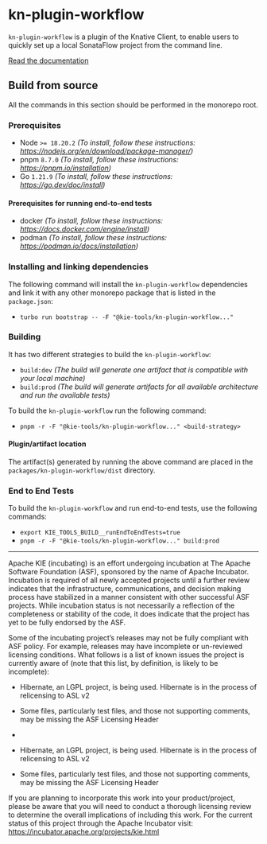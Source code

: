 <!--
   Licensed to the Apache Software Foundation (ASF) under one
   or more contributor license agreements.  See the NOTICE file
   distributed with this work for additional information
   regarding copyright ownership.  The ASF licenses this file
   to you under the Apache License, Version 2.0 (the
   "License"); you may not use this file except in compliance
   with the License.  You may obtain a copy of the License at
     http://www.apache.org/licenses/LICENSE-2.0
   Unless required by applicable law or agreed to in writing,
   software distributed under the License is distributed on an
   "AS IS" BASIS, WITHOUT WARRANTIES OR CONDITIONS OF ANY
   KIND, either express or implied.  See the License for the
   specific language governing permissions and limitations
   under the License.
-->

# kn-plugin-workflow

`kn-plugin-workflow` is a plugin of the Knative Client, to enable users to quickly set up a local SonataFlow project from the command line.

[Read the documentation](https://sonataflow.org/serverlessworkflow/main/testing-and-troubleshooting/kn-plugin-workflow-overview.html)

## Build from source

All the commands in this section should be performed in the monorepo root.

### Prerequisites

- Node `>= 18.20.2` _(To install, follow these instructions: https://nodejs.org/en/download/package-manager/)_
- pnpm `8.7.0` _(To install, follow these instructions: https://pnpm.io/installation)_
- Go `1.21.9` _(To install, follow these instructions: https://go.dev/doc/install)_

#### Prerequisites for running end-to-end tests

- docker _(To install, follow these instructions: https://docs.docker.com/engine/install)_
- podman _(To install, follow these instructions: https://podman.io/docs/installation)_

### Installing and linking dependencies

The following command will install the `kn-plugin-workflow` dependencies and link it with any other monorepo
package that is listed in the `package.json`:

- `turbo run bootstrap -- -F "@kie-tools/kn-plugin-workflow..."`

### Building

It has two different strategies to build the `kn-plugin-workflow`:

- `build:dev` _(The build will generate one artifact that is compatible with your local machine)_
- `build:prod` _(The build will generate artifacts for all available architecture and run the available tests)_

To build the `kn-plugin-workflow` run the following command:

- `pnpm -r -F "@kie-tools/kn-plugin-workflow..." <build-strategy>`

#### Plugin/artifact location

The artifact(s) generated by running the above command are placed in the `packages/kn-plugin-workflow/dist` directory.

### End to End Tests

To build the `kn-plugin-workflow` and run end-to-end tests, use the following commands:

- `export KIE_TOOLS_BUILD__runEndToEndTests=true`
- `pnpm -r -F "@kie-tools/kn-plugin-workflow..." build:prod`

---

Apache KIE (incubating) is an effort undergoing incubation at The Apache Software
Foundation (ASF), sponsored by the name of Apache Incubator. Incubation is
required of all newly accepted projects until a further review indicates that
the infrastructure, communications, and decision making process have stabilized
in a manner consistent with other successful ASF projects. While incubation
status is not necessarily a reflection of the completeness or stability of the
code, it does indicate that the project has yet to be fully endorsed by the ASF.

Some of the incubating project’s releases may not be fully compliant with ASF
policy. For example, releases may have incomplete or un-reviewed licensing
conditions. What follows is a list of known issues the project is currently
aware of (note that this list, by definition, is likely to be incomplete):

- Hibernate, an LGPL project, is being used. Hibernate is in the process of relicensing to ASL v2
- Some files, particularly test files, and those not supporting comments, may be missing the ASF Licensing Header
-

- Hibernate, an LGPL project, is being used. Hibernate is in the process of
  relicensing to ASL v2
- Some files, particularly test files, and those not supporting comments, may
  be missing the ASF Licensing Header

If you are planning to incorporate this work into your product/project, please
be aware that you will need to conduct a thorough licensing review to determine
the overall implications of including this work. For the current status of this
project through the Apache Incubator visit:
https://incubator.apache.org/projects/kie.html

